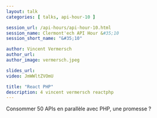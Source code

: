 ```yaml
---
layout: talk
categories: [ talks, api-hour-10 ]

session_url: /api-hours/api-hour-10.html
session_name: Clermont'ech API Hour &#35;10
session_short_name: "&#35;10"

author: Vincent Vermersch
author_url:
author_image: vermersch.jpeg

slides_url:
video: JmWWltZVOmU

title: "React PHP"
description: 4 vincent vermersch reactphp
---
```




Consommer 50 APIs en parallèle avec PHP, une promesse ?
